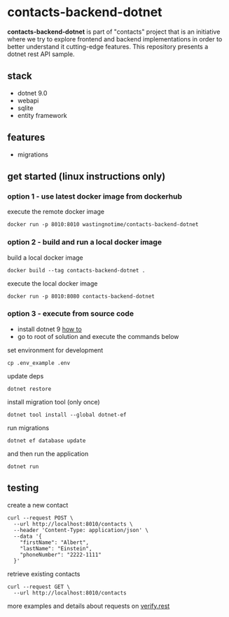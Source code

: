 # contacts-backend-dotnet

**contacts-backend-dotnet** is part of "contacts" project that is an initiative where we try to explore frontend and backend implementations in order to better understand it cutting-edge features. This repository presents a dotnet rest API sample.

## stack
* dotnet 9.0
* webapi
* sqlite
* entity framework

## features
* migrations



## get started (linux instructions only)

### option 1 - use latest docker image from dockerhub

execute the remote docker image
```
docker run -p 8010:8010 wastingnotime/contacts-backend-dotnet
```

### option 2 - build and run a local docker image
build a local docker image
```
docker build --tag contacts-backend-dotnet .
```

execute the local docker image
```
docker run -p 8010:8080 contacts-backend-dotnet
```

### option 3 - execute from source code

- install dotnet 9 [how to](https://learn.microsoft.com/en-us/dotnet/core/install/linux)
- go to root of solution and execute the commands below

set environment for development
```
cp .env_example .env
```

update deps
```
dotnet restore
```

install migration tool (only once)
```
dotnet tool install --global dotnet-ef
```

run migrations
```
dotnet ef database update
```

and then run the application
```
dotnet run 
```

## testing
create a new contact
```
curl --request POST \
  --url http://localhost:8010/contacts \
  --header 'Content-Type: application/json' \
  --data '{
	"firstName": "Albert",
	"lastName": "Einstein",
	"phoneNumber": "2222-1111"
  }'
```

retrieve existing contacts
```
curl --request GET \
  --url http://localhost:8010/contacts
```
more examples and details about requests on [verify.rest](https://raw.githubusercontent.com/wastingnotime/contacts-backend-dotnet/refs/heads/main/verify.rest)
